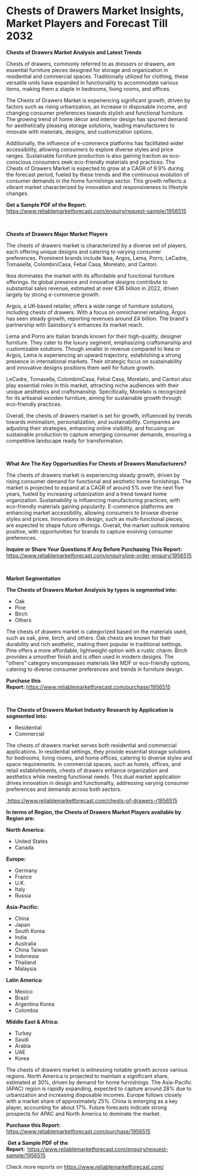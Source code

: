 <p><h1>Chests of Drawers Market Insights, Market Players and Forecast Till 2032</h1></p><p><strong>Chests of Drawers Market Analysis and Latest Trends</strong></p>
<p><p>Chests of drawers, commonly referred to as dressers or drawers, are essential furniture pieces designed for storage and organization in residential and commercial spaces. Traditionally utilized for clothing, these versatile units have expanded in functionality to accommodate various items, making them a staple in bedrooms, living rooms, and offices.</p><p>The Chests of Drawers Market is experiencing significant growth, driven by factors such as rising urbanization, an increase in disposable income, and changing consumer preferences towards stylish and functional furniture. The growing trend of home décor and interior design has spurred demand for aesthetically pleasing storage solutions, leading manufacturers to innovate with materials, designs, and customization options.</p><p>Additionally, the influence of e-commerce platforms has facilitated wider accessibility, allowing consumers to explore diverse styles and price ranges. Sustainable furniture production is also gaining traction as eco-conscious consumers seek eco-friendly materials and practices. The Chests of Drawers Market is expected to grow at a CAGR of 9.9% during the forecast period, fueled by these trends and the continuous evolution of consumer demands in the home furnishings sector. This growth reflects a vibrant market characterized by innovation and responsiveness to lifestyle changes.</p></p>
<p><strong>Get a Sample PDF of the Report:&nbsp;</strong> <a href="https://www.reliablemarketforecast.com/enquiry/request-sample/1956515?utm_campaign=3169&utm_medium=2&utm_source=Github&utm_content=ia&utm_term=04042025&utm_id=chests-of-drawers">https://www.reliablemarketforecast.com/enquiry/request-sample/1956515</a></p>
<p>&nbsp;</p>
<p><strong>Chests of Drawers Major Market Players</strong></p>
<p><p>The chests of drawers market is characterized by a diverse set of players, each offering unique designs and catering to varying consumer preferences. Prominent brands include Ikea, Argos, Lema, Porro, LeCadre, Tomasella, ColombiniCasa, Febal Casa, Morelato, and Cantori.</p><p>Ikea dominates the market with its affordable and functional furniture offerings. Its global presence and innovative designs contribute to substantial sales revenue, estimated at over €36 billion in 2022, driven largely by strong e-commerce growth.</p><p>Argos, a UK-based retailer, offers a wide range of furniture solutions, including chests of drawers. With a focus on omnichannel retailing, Argos has seen steady growth, reporting revenues around £4 billion. The brand's partnership with Sainsbury's enhances its market reach.</p><p>Lema and Porro are Italian brands known for their high-quality, designer furniture. They cater to the luxury segment, emphasizing craftsmanship and customizable solutions. Though smaller in revenue compared to Ikea or Argos, Lema is experiencing an upward trajectory, establishing a strong presence in international markets. Their strategic focus on sustainability and innovative designs positions them well for future growth.</p><p>LeCadre, Tomasella, ColombiniCasa, Febal Casa, Morelato, and Cantori also play essential roles in this market, attracting niche audiences with their unique aesthetics and craftsmanship. Specifically, Morelato is recognized for its artisanal wooden furniture, aiming for sustainable growth through eco-friendly practices.</p><p>Overall, the chests of drawers market is set for growth, influenced by trends towards minimalism, personalization, and sustainability. Companies are adjusting their strategies, enhancing online visibility, and focusing on sustainable production to capture emerging consumer demands, ensuring a competitive landscape ready for transformation.</p></p>
<p>&nbsp;</p>
<p><strong>What Are The Key Opportunities For Chests of Drawers Manufacturers?</strong></p>
<p><p>The chests of drawers market is experiencing steady growth, driven by rising consumer demand for functional and aesthetic home furnishings. The market is projected to expand at a CAGR of around 5% over the next five years, fueled by increasing urbanization and a trend toward home organization. Sustainability is influencing manufacturing practices, with eco-friendly materials gaining popularity. E-commerce platforms are enhancing market accessibility, allowing consumers to browse diverse styles and prices. Innovations in design, such as multi-functional pieces, are expected to shape future offerings. Overall, the market outlook remains positive, with opportunities for brands to capture evolving consumer preferences.</p></p>
<p><strong>Inquire or Share Your Questions If Any Before Purchasing This Report:</strong> <a href="https://www.reliablemarketforecast.com/enquiry/pre-order-enquiry/1956515?utm_campaign=3169&utm_medium=2&utm_source=Github&utm_content=ia&utm_term=04042025&utm_id=chests-of-drawers">https://www.reliablemarketforecast.com/enquiry/pre-order-enquiry/1956515</a></p>
<p>&nbsp;</p>
<p><strong>Market Segmentation</strong></p>
<p><strong>The Chests of Drawers Market Analysis by types is segmented into:</strong></p>
<p><ul><li>Oak</li><li>Pine</li><li>Birch</li><li>Others</li></ul></p>
<p><p>The chests of drawers market is categorized based on the materials used, such as oak, pine, birch, and others. Oak chests are known for their durability and rich aesthetic, making them popular in traditional settings. Pine offers a more affordable, lightweight option with a rustic charm. Birch provides a smoother finish and is often used in modern designs. The "others" category encompasses materials like MDF or eco-friendly options, catering to diverse consumer preferences and trends in furniture design.</p></p>
<p><strong>Purchase this Report:&nbsp;</strong><a href="https://www.reliablemarketforecast.com/purchase/1956515?utm_campaign=3169&utm_medium=2&utm_source=Github&utm_content=ia&utm_term=04042025&utm_id=chests-of-drawers">https://www.reliablemarketforecast.com/purchase/1956515</a></p>
<p>&nbsp;</p>
<p><strong>The Chests of Drawers Market Industry Research by Application is segmented into:</strong></p>
<p><ul><li>Residential</li><li>Commercial</li></ul></p>
<p><p>The chests of drawers market serves both residential and commercial applications. In residential settings, they provide essential storage solutions for bedrooms, living rooms, and home offices, catering to diverse styles and space requirements. In commercial spaces, such as hotels, offices, and retail establishments, chests of drawers enhance organization and aesthetics while meeting functional needs. This dual market application drives innovation in design and functionality, addressing varying consumer preferences and demands across both sectors.</p></p>
<p><a href="https://www.reliablemarketforecast.com/chests-of-drawers-r1956515?utm_campaign=3169&utm_medium=2&utm_source=Github&utm_content=ia&utm_term=04042025&utm_id=chests-of-drawers">&nbsp;https://www.reliablemarketforecast.com/chests-of-drawers-r1956515</a></p>
<p><strong>In terms of Region, the Chests of Drawers Market Players available by Region are:</strong></p>
<p>
    <p> <strong> North America: </strong>
        <ul>
            <li>United States</li>
            <li>Canada</li>
        </ul>
        </p> 
    <p> <strong> Europe: </strong>
        <ul>
            <li>Germany</li>
            <li>France</li>
            <li>U.K.</li>
            <li>Italy</li>
            <li>Russia</li>
        </ul>
        </p> 
    <p> <strong> Asia-Pacific: </strong>
        <ul>
            <li>China</li>
            <li>Japan</li>
            <li>South Korea</li>
            <li>India</li>
            <li>Australia</li>
            <li>China Taiwan</li>
            <li>Indonesia</li>
            <li>Thailand</li>
            <li>Malaysia</li>
        </ul>
        </p> 
    <p> <strong> Latin America: </strong>
        <ul>
            <li>Mexico</li>
            <li>Brazil</li>
            <li>Argentina Korea</li>
            <li>Colombia</li>
        </ul>
        </p> 
    <p> <strong> Middle East & Africa: </strong>
        <ul>
            <li>Turkey</li>
            <li>Saudi</li>
            <li>Arabia</li>
            <li>UAE</li>
            <li>Korea</li>
        </ul>
    </p>
    </p>
<p><p>The chests of drawers market is witnessing notable growth across various regions. North America is projected to maintain a significant share, estimated at 30%, driven by demand for home furnishings. The Asia-Pacific (APAC) region is rapidly expanding, expected to capture around 28% due to urbanization and increasing disposable incomes. Europe follows closely with a market share of approximately 25%. China is emerging as a key player, accounting for about 17%. Future forecasts indicate strong prospects for APAC and North America to dominate the market.</p></p>
<p><strong>Purchase this Report: </strong><a href="https://www.reliablemarketforecast.com/purchase/1956515?utm_campaign=3169&utm_medium=2&utm_source=Github&utm_content=ia&utm_term=04042025&utm_id=chests-of-drawers">https://www.reliablemarketforecast.com/purchase/1956515</a></p>
<p>&nbsp;<strong>Get a Sample PDF of the Report:&nbsp;&nbsp;</strong><a href="https://www.reliablemarketforecast.com/enquiry/request-sample/1956515?utm_campaign=3169&utm_medium=2&utm_source=Github&utm_content=ia&utm_term=04042025&utm_id=chests-of-drawers">https://www.reliablemarketforecast.com/enquiry/request-sample/1956515</a></p>
<p><strong></strong></p>
<p>Check more reports on <a href="https://www.reliablemarketforecast.com/?utm_campaign=3169&utm_medium=2&utm_source=Github&utm_content=ia&utm_term=04042025&utm_id=chests-of-drawers">https://www.reliablemarketforecast.com/</a></p>